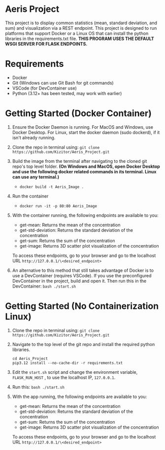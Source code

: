 # Aeris Project

This project is to display common statistics (mean, standard deviation, and sum) and visualization via a REST endpoint. This project is designed to run platforms that support Docker or a Linux OS that can install the python libraries in the requirements.txt file. **THIS PROGRAM USES THE DEFAULT WSGI SERVER FOR FLASK ENDPOINTS.**

# Requirements
- Docker
- Git (Windows can use Git Bash for git commands)
- VSCode (for DevContainer use)
- Python (3.12+ has been tested, may work with earlier)

# Getting Started (Docker Container)

1. Ensure the Docker Daemon is running. For MacOS and Windows, use Docker Desktop. For Linux, start the docker daemon (sudo dockerd), if it isn't already running.

2. Clone the repo in terminal using: ```git clone https://github.com/Kizitor/Aeris_Project.git```

3. Build the image from the terminal after navigating to the cloned git repo's top level folder. **(On Windows and MacOS, open Docker Desktop and use the following docker related commands in its terminal. Linux can use any terminal.)**

    - ```docker build -t Aeris_Image . ```

4. Run the container

    - ```docker run -it -p 80:80 Aeris_Image```

5. With the container running, the following endpoints are available to you:

    - get-mean: Returns the mean of the concentration
    - get-std-deviation: Returns the standard deviation of the concentration
    - get-sum: Returns the sum of the concentration
    - get-image: Returns 3D scatter plot visualization of the concentration

    To access these endpoints, go to your browser and go to the localhost URL ````http://127.0.0.1/\<desired_endpoint>````

6. An alternative to this method that still takes advantage of Docker is to use a DevContainer (requires VSCode). If you use the preconfigured DevContainer in the project, build and open it. Then run this in the DevContainer: ```bash ./start.sh``` 

# Getting Started (No Containerization Linux)

1. Clone the repo in terminal using: ```git clone https://github.com/Kizitor/Aeris_Project.git```

2. Navigate to the top level of the git repo and install the required python libraries.
    ````
    cd Aeris_Project
    pip3.12 install --no-cache-dir -r requirements.txt
    ````

3. Edit the `start.sh` script and change the environment variable, `FLASK_RUN_HOST` , to use the localhost IP, `127.0.0.1`.

4. Run this: `bash ./start.sh`

5. With the app running, the following endpoints are available to you:

    - get-mean: Returns the mean of the concentration
    - get-std-deviation: Returns the standard deviation of the concentration
    - get-sum: Returns the sum of the concentration
    - get-image: Returns 3D scatter plot visualization of the concentration

    To access these endpoints, go to your browser and go to the localhost URL ````http://127.0.0.1/\<desired_endpoint>````
